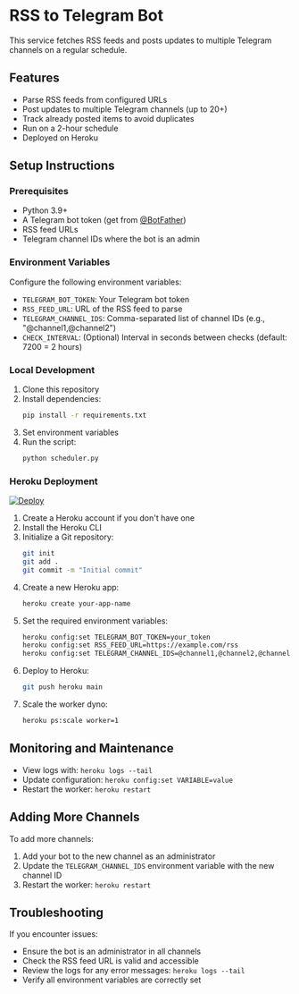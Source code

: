 # RSS to Telegram Bot

This service fetches RSS feeds and posts updates to multiple Telegram channels on a regular schedule.

## Features

- Parse RSS feeds from configured URLs
- Post updates to multiple Telegram channels (up to 20+)
- Track already posted items to avoid duplicates
- Run on a 2-hour schedule
- Deployed on Heroku

## Setup Instructions

### Prerequisites

- Python 3.9+
- A Telegram bot token (get from [@BotFather](https://t.me/botfather))
- RSS feed URLs
- Telegram channel IDs where the bot is an admin

### Environment Variables

Configure the following environment variables:

- `TELEGRAM_BOT_TOKEN`: Your Telegram bot token
- `RSS_FEED_URL`: URL of the RSS feed to parse
- `TELEGRAM_CHANNEL_IDS`: Comma-separated list of channel IDs (e.g., "@channel1,@channel2")
- `CHECK_INTERVAL`: (Optional) Interval in seconds between checks (default: 7200 = 2 hours)

### Local Development

1. Clone this repository
2. Install dependencies:
   ```bash
   pip install -r requirements.txt
   ```
3. Set environment variables
4. Run the script:
   ```bash
   python scheduler.py
   ```

### Heroku Deployment
[![Deploy](https://www.herokucdn.com/deploy/button.svg)](https://heroku.com/deploy?template=https://github.com/prakashgarg91/YOUR_REPO_NAME)

1. Create a Heroku account if you don't have one
2. Install the Heroku CLI
3. Initialize a Git repository:
   ```bash
   git init
   git add .
   git commit -m "Initial commit"
   ```
4. Create a new Heroku app:
   ```bash
   heroku create your-app-name
   ```
5. Set the required environment variables:
   ```bash
   heroku config:set TELEGRAM_BOT_TOKEN=your_token
   heroku config:set RSS_FEED_URL=https://example.com/rss
   heroku config:set TELEGRAM_CHANNEL_IDS=@channel1,@channel2,@channel3
   ```
6. Deploy to Heroku:
   ```bash
   git push heroku main
   ```
7. Scale the worker dyno:
   ```bash
   heroku ps:scale worker=1
   ```

## Monitoring and Maintenance

- View logs with: `heroku logs --tail`
- Update configuration: `heroku config:set VARIABLE=value`
- Restart the worker: `heroku restart`

## Adding More Channels

To add more channels:
1. Add your bot to the new channel as an administrator
2. Update the `TELEGRAM_CHANNEL_IDS` environment variable with the new channel ID
3. Restart the worker: `heroku restart`

## Troubleshooting

If you encounter issues:
- Ensure the bot is an administrator in all channels
- Check the RSS feed URL is valid and accessible
- Review the logs for any error messages: `heroku logs --tail`
- Verify all environment variables are correctly set
